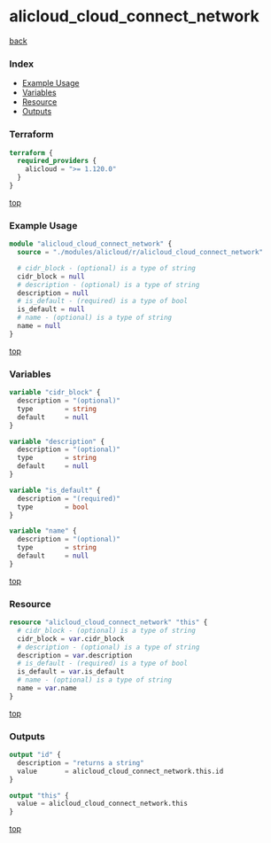 # alicloud_cloud_connect_network

[back](../alicloud.md)

### Index

- [Example Usage](#example-usage)
- [Variables](#variables)
- [Resource](#resource)
- [Outputs](#outputs)

### Terraform

```terraform
terraform {
  required_providers {
    alicloud = ">= 1.120.0"
  }
}
```

[top](#index)

### Example Usage

```terraform
module "alicloud_cloud_connect_network" {
  source = "./modules/alicloud/r/alicloud_cloud_connect_network"

  # cidr_block - (optional) is a type of string
  cidr_block = null
  # description - (optional) is a type of string
  description = null
  # is_default - (required) is a type of bool
  is_default = null
  # name - (optional) is a type of string
  name = null
}
```

[top](#index)

### Variables

```terraform
variable "cidr_block" {
  description = "(optional)"
  type        = string
  default     = null
}

variable "description" {
  description = "(optional)"
  type        = string
  default     = null
}

variable "is_default" {
  description = "(required)"
  type        = bool
}

variable "name" {
  description = "(optional)"
  type        = string
  default     = null
}
```

[top](#index)

### Resource

```terraform
resource "alicloud_cloud_connect_network" "this" {
  # cidr_block - (optional) is a type of string
  cidr_block = var.cidr_block
  # description - (optional) is a type of string
  description = var.description
  # is_default - (required) is a type of bool
  is_default = var.is_default
  # name - (optional) is a type of string
  name = var.name
}
```

[top](#index)

### Outputs

```terraform
output "id" {
  description = "returns a string"
  value       = alicloud_cloud_connect_network.this.id
}

output "this" {
  value = alicloud_cloud_connect_network.this
}
```

[top](#index)